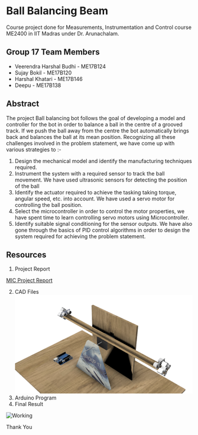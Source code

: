 # Ball Balancing Beam

Course project done for Measurements, Instrumentation and Control course ME2400 in IIT Madras under Dr. Arunachalam.
## Group 17 Team Members
* Veerendra Harshal Budhi - ME17B124
* Sujay Bokil - ME17B120
* Harshal Khatari - ME17B146
* Deepu  - ME17B138

## Abstract
The project Ball balancing bot follows the goal of developing a model and controller for the bot in order to balance a ball in the centre of a grooved track. If we push the ball away from the centre the bot automatically brings back and balances the ball at its mean position. Recognizing all these challenges involved in the problem statement, we have come up with various strategies to :-
1. Design the mechanical model and identify the manufacturing techniques required.
2. Instrument the system with a required sensor to track the ball movement. We have used ultrasonic sensors for detecting the position of the ball 
3. Identify the actuator required to achieve the tasking taking torque, angular speed, etc. into account. We have used a servo motor for controlling the ball position.
4. Select the microcontroller in order to control the motor properties, we have spent time to learn controlling servo motors using Microcontroller.
5. Identify suitable signal conditioning for the sensor outputs. We have also gone through the basics of PID control algorithms in order to design the system required for achieving the problem statement.

## Resources
1. Project Report

[MIC Project Report](https://github.com/VeerendraH/Projects-in-Code/blob/master/Ball%20Balancing%20Beam/MIC/Report/MIC.pdf)

2. CAD Files
![Assembly](https://github.com/VeerendraH/Projects-in-Code/blob/master/Ball%20Balancing%20Beam/MIC/3D%20Modelling/Assembly%20v1.png)
3. Arduino Program
4. Final Result

![Working](https://github.com/VeerendraH/Projects-in-Code/blob/master/Ball%20Balancing%20Beam/MIC/Report/Video%20Optimised.gif)

Thank You
